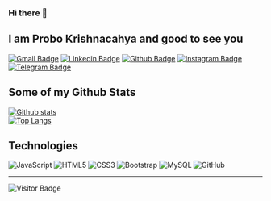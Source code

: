 ### Hi there 👋

<!-- - 🔭 I’m currently working on 
- 🌱 I’m currently learning
- 👯 I’m looking to collaborate on 
- 🤔 I’m looking for help with 
- 💬 Ask me about 
- 📫 How to reach me: 
- 😄 Pronouns: 
- ⚡ Fun fact: -->

## I am Probo Krishnacahya and good to see you
[![Gmail Badge](https://img.shields.io/badge/-prob.krshn@gmail.com-c14438?style=plastic&logo=Gmail&logoColor=white&link=mailto:prob.krshn@gmail.com)](mailto:prob.krshn@gmail.com)
[![Linkedin Badge](https://img.shields.io/badge/-ProboKrishnacahya-blue?style=plastic-square&logo=Linkedin&logoColor=white&link=https://www.linkedin.com/in/probo-krishnacahya/)](https://www.linkedin.com/in/probo-krishnacahya/)
[![Github Badge](https://img.shields.io/badge/-cahyaa5758-grey?style=plastic&logo=github&logoColor=white&link=https://github.com/cahyaa5758/)](https://www.github.com/cahyaa5758/) 
[![Instagram Badge](https://img.shields.io/badge/-cahyaa__02-purple?style=plastic&logo=instagram&logoColor=white&link=https://instagram.com/cahyaa__02)](https://instagram.com/cahyaa__02)
[![Telegram Badge](https://img.shields.io/badge/-@krshn5758-0088CC?style=plastic&logo=Telegram&logoColor=white)](https://t.me/krshn5758 "Contact on Telegram")

## Some of my Github Stats
[![Github stats](https://github-readme-stats.vercel.app/api?username=cahyaa5758&show_icons=true&include_all_commits=true&theme=tokyonight)](https://github.com/cahyaa5758/github-readme-stats)<br>
[![Top Langs](https://github-readme-stats.vercel.app/api/top-langs/?username=cahyaa5758&layout=compact&langs_count=25&theme=dracula)](https://github.com/cahyaa5758/github-readme-stats)

## Technologies
![JavaScript](https://img.shields.io/badge/-JavaScript-black?style=flat-square&logo=javascript)
![HTML5](https://img.shields.io/badge/-HTML5-E34F26?style=flat-square&logo=html5&logoColor=white)
![CSS3](https://img.shields.io/badge/-CSS3-1572B6?style=flat-square&logo=css3)
![Bootstrap](https://img.shields.io/badge/-Bootstrap-563D7C?style=flat-square&logo=bootstrap)
![MySQL](https://img.shields.io/badge/-MySQL-black?style=flat-square&logo=mysql)
![GitHub](https://img.shields.io/badge/-GitHub-181717?style=flat-square&logo=github)

<hr>

![Visitor Badge](https://visitor-badge.laobi.icu/badge?page_id=cahyaa5758.cahyaa5758)
